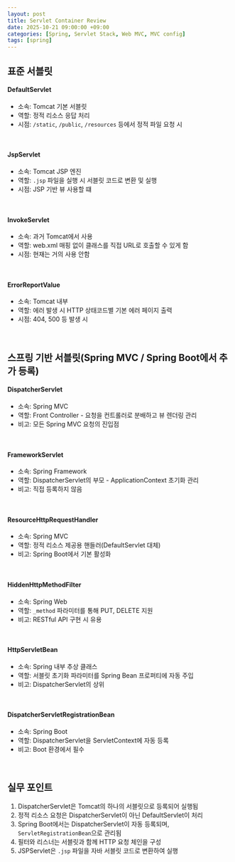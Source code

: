 ```yaml
---
layout: post
title: Servlet Container Review
date: 2025-10-21 09:00:00 +09:00
categories: [Spring, Servlet Stack, Web MVC, MVC config]
tags: [spring]
---
```


## 표준 서블릿

#### DefaultServlet

- 소속: Tomcat 기본 서블릿
- 역할: 정적 리소스 응답 처리
- 시점: `/static`, `/public`, `/resources` 등에서 정적 파일 요청 시

<br>

#### JspServlet

- 소속: Tomcat JSP 엔진
- 역할: `.jsp` 파일을 실행 시 서블릿 코드로 변환 및 실행
- 시점: JSP 기반 뷰 사용할 떄

<br>

#### InvokeServlet

- 소속: 과거 Tomcat에서 사용
- 역할: web.xml 매핑 없이 클래스를 직접 URL로 호출할 수 있게 함
- 시점: 현재는 거의 사용 안함

<br>

#### ErrorReportValue

- 소속: Tomcat 내부
- 역할: 에러 발생 시 HTTP 상태코드별 기본 에러 페이지 출력
- 시점: 404, 500 등 발생 시

<br>

## 스프링 기반 서블릿(Spring MVC / Spring Boot에서 추가 등록)

#### DispatcherServlet

- 소속: Spring MVC
- 역할: Front Controller - 요청을 컨트롤러로 분배하고 뷰 렌더링 관리
- 비고: 모든 Spring MVC 요청의 진입점

<br>

#### FrameworkServlet

- 소속: Spring Framework
- 역할: DispatcherServlet의 부모 - ApplicationContext 초기화 관리
- 비고: 직접 등록하지 않음

<br>

#### ResourceHttpRequestHandler

- 소속: Spring MVC
- 역할: 정적 리소스 제공용 핸들러(DefaultServlet 대체)
- 비고: Spring Boot에서 기본 활성화

<br>

#### HiddenHttpMethodFilter

- 소속: Spring Web
- 역할: `_method` 파라미터를 통해 PUT, DELETE 지원
- 비고: RESTful API 구현 시 유용

<br>

#### HttpServletBean

- 소속: Spring 내부 추상 클래스
- 역할: 서블릿 초기화 파라미터를 Spring Bean 프로퍼티에 자동 주입
- 비고: DispatcherServlet의 상위

<br>

#### DispatcherServletRegistrationBean

- 소속: Spring Boot
- 역할: DispatcherServlet을 ServletContext에 자동 등록
- 비고: Boot 환경에서 필수

<br>

## 실무 포인트

1. DispatcherServlet은 Tomcat의 하나의 서블릿으로 등록되어 실행됨
2. 정적 리소스 요청은 DispatcherServlet이 아닌 DefaultServlet이 처리
3. Spring Boot에서는 DispatcherServlet이 자동 등록되며, `ServletRegistrationBean`으로 관리됨
4. 필터와 리스너는 서블릿과 함께 HTTP 요청 체인을 구성
5. JSPServlet은 `.jsp` 파일을 자바 서블릿 코드로 변환하여 실행

